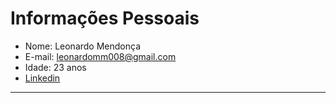 # Informações Pessoais

- Nome: Leonardo Mendonça
- E-mail: leonardomm008@gmail.com
- Idade: 23 anos
- [Linkedin](www.linkedin.com/in/leonardo-mendonca23)

---